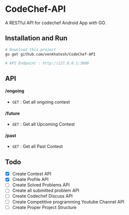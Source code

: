 # CodeChef-API

A RESTful API for codechef Android App with GO.

## Installation and Run

```bash
# Download this project
go get github.com/venkhatesh/CodeChef-API

# API Endpoint : http://127.0.0.1:3000
```

## API
#### /ongoing
* `GET` : Get all ongoing contest

#### /future
* `GET` : Get all Upcoming Contest

#### /past
* `GET` : Get all Past Contest

## Todo

- [x] Create Contest API
- [x] Create Profile API
- [ ] Create Solved Problems API
- [ ] Create all submitted problem API
- [ ] Create Codechef Discuss API
- [ ] Create Competitive programming Youtube Channel API
- [ ] Create Proper Project Structure
